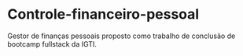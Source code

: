 # Controle-financeiro-pessoal

Gestor de finanças pessoais proposto como trabalho de conclusão de bootcamp fullstack da IGTI.
